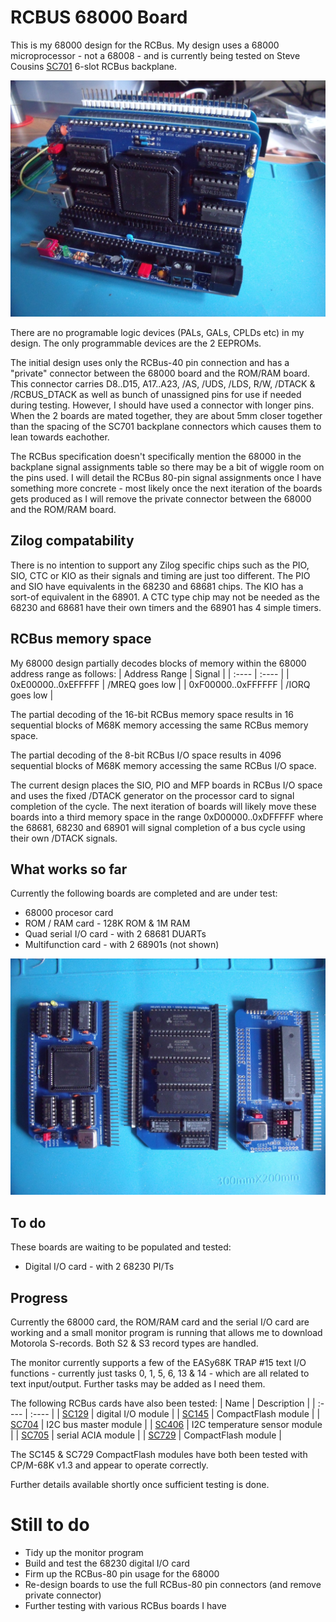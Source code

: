 # RCBUS 68000 Board
This is my 68000 design for the RCBus. My design uses a 68000 microprocessor - not a 68008 - and is currently being tested on Steve Cousins [SC701](https://smallcomputercentral.com/rcbus/sc700-series/sc701-rcbus-backplane/) 6-slot RCBus backplane.

![](./images/RCBus68000.JPG)

There are no programable logic devices (PALs, GALs, CPLDs etc) in my design. The only programmable devices are the 2 EEPROMs.

The initial design uses only the RCBus-40 pin connection and has a "private" connector between the 68000 board and the ROM/RAM board. This connector carries D8..D15, A17..A23, /AS, /UDS, /LDS, R/W, /DTACK & /RCBUS_DTACK as well as bunch of unassigned pins for use if needed during testing. However, I should have used a connector with longer pins. When the 2 boards are mated together, they are about 5mm closer together than the spacing of the SC701 backplane connectors which causes them to lean towards eachother.

The RCBus specification doesn't specifically mention the 68000 in the backplane signal assignments table so there may be a bit of wiggle room on the pins used. I will detail the RCBus 80-pin signal assignments once I have something more concrete - most likely once the next iteration of the boards gets produced as I will remove the private connector between the 68000 and the ROM/RAM board.

## Zilog compatability
There is no intention to support any Zilog specific chips such as the PIO, SIO, CTC or KIO as their signals and timing are just too different. The PIO and SIO have equivalents in the 68230 and 68681 chips. The KIO has a sort-of equivalent in the 68901. A  CTC type chip may not be needed as the 68230 and 68681 have their own timers and the 68901 has 4 simple timers.

## RCBus memory space
My 68000 design partially decodes blocks of memory within the 68000 address range as follows:
| Address Range | Signal |
| :---- | :---- |
| 0xE00000..0xEFFFFF | /MREQ goes low |
| 0xF00000..0xFFFFFF | /IORQ goes low |

The partial decoding of the 16-bit RCBus memory space results in 16 sequential blocks of M68K memory accessing the same RCBus memory space.
  
The partial decoding of the 8-bit RCBus I/O space results in 4096 sequential blocks of M68K memory accessing the same RCBus I/O space.

The current design places the SIO, PIO and MFP boards in RCBus I/O space and uses the fixed /DTACK generator on the processor card to signal completion of the cycle. The next iteration of boards will likely move these boards into a third memory space in the range 0xD00000..0xDFFFFF where the 68681, 68230 and 68901 will signal completion of a bus cycle using their own /DTACK signals.

## What works so far
Currently the following boards are completed and are under test:
* 68000 procesor card
* ROM / RAM card - 128K ROM & 1M RAM
* Quad serial I/O card - with 2 68681 DUARTs
* Multifunction card - with 2 68901s (not shown)

![](./images/RCBusBoards.JPG)

## To do
These boards are waiting to be populated and tested:
* Digital I/O card - with 2 68230 PI/Ts

## Progress
Currently the 68000 card, the ROM/RAM card and the serial I/O card are working and a small monitor program is running that allows me to download Motorola S-records. Both S2 & S3 record types are handled.

The monitor currently supports a few of the EASy68K TRAP #15 text I/O functions - currently just tasks 0, 1, 5, 6, 13 & 14 - which are all related to text input/output. Further tasks may be added as I need them.

The following RCBus cards have also been tested:
| Name | Description |
| :---- | :---- |
| [SC129](https://smallcomputercentral.com/rcbus/sc100-series/sc129-digital-i-o-rc2014/) | digital I/O module |
| [SC145](https://smallcomputercentral.com/rcbus/sc100-series/sc145-compact-flash-rc2014/) | CompactFlash module |
| [SC704](https://smallcomputercentral.com/rcbus/sc700-series/sc704-rcbus-i2c-bus-master/) | I2C bus master module |
| [SC406](https://smallcomputercentral.com/i2c-bus-modules/sc406-i2c-temperature-sensor-module/) | I2C temperature sensor module |
| [SC705](https://smallcomputercentral.com/rcbus/sc700-series/sc705-rcbus-serial-acia/) | serial ACIA module |
| [SC729](https://smallcomputercentral.com/rcbus/sc700-series/sc729-rcbus-compact-flash-module/) | CompactFlash module |

The SC145 & SC729 CompactFlash modules have both been tested with CP/M-68K v1.3 and appear to operate correctly.

Further details available shortly once sufficient testing is done.

# Still to do
* Tidy up the monitor program
* Build and test the 68230 digital I/O card
* Firm up the RCBus-80 pin usage for the 68000
* Re-design boards to use the full RCBus-80 pin connectors (and remove private connector)
* Further testing with various RCBus boards I have
